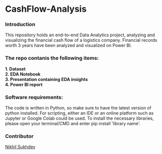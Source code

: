 # CashFlow-Analysis

### Introduction
This repository holds an end-to-end Data Analytics project, analyzing and visualizing the financial cash flow of a logistics company. Financial records worth 3 years have been analyzed and visualized on Power BI.

### The repo contanis the following items: 
**1. Dataset**
<br>
**2. EDA Notebook**
<br>
**3. Presentation containing EDA insights**
<br>
**4. Power BI report**
<br>

### Software requirements:

The code is written in Python, so make sure to have the latest version of python installed. For scripting, either an IDE or an online platform such as Jupyter or Google Colab could be used. To install the necessary libraries, please open your terminal/CMD and enter pip install 'library name'.

### Contributor

[Nikhil Sukhdev](https://github.com/nikhilsukhdev)
